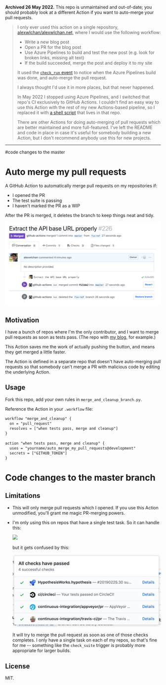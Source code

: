 **Archived 26 May 2022.** This repo is unmaintained and out-of-date; you should probably look at a different Action if you want to auto-merge your pull requests.

> I only ever used this action on a single repository, [alexwlchan/alexwlchan.net], where I would use the following workflow:
>
> * Write a new blog post
> * Open a PR for the blog post
> * Use Azure Pipelines to build and test the new post (e.g. look for broken links, missing alt text)
> * If the build succeeded, merge the post and deploy it to my site
>
> It used the [`check_run` event][check_run] to notice when the Azure Pipelines build was done, and auto-merge the pull request.
>
> I always thought I'd use it in more places, but that never happened.
>
> In May 2022 I stopped using Azure Pipelines, and I switched that repo's CI exclusively to GitHub Actions.
> I couldn't find an easy way to use this Action with the rest of my new Actions-based pipeline, so I replaced it with [a shell script][script] that lives in that repo.
> 
> There are other Actions for doing auto-merging of pull requests which are better maintained and more full-featured.
> I've left the README and code in place in case it's useful for somebody building a new Action, but I don't recommend anybody use this for new projects.

[alexwlchan/alexwlchan.net]: https://github.com/alexwlchan/alexwlchan.net
[check_run]: https://docs.github.com/en/developers/webhooks-and-events/webhooks/webhook-events-and-payloads#check_run
[script]: https://github.com/alexwlchan/alexwlchan.net/blob/f01cca80db3bbab80efba87e5a6639bc1f0f24af/.github/workflows/build_site.yml#L25-L29

---

#code changes to the master
# Auto merge my pull requests

A GitHub Action to automatically merge pull requests on my repositories if:

*   I opened the PR
*   The test suite is passing
*   I haven't marked the PR as a WIP

After the PR is merged, it deletes the branch to keep things neat and tidy.

![](screenshot.png)



## Motivation

I have a bunch of repos where I'm the only contributor, and I want to merge pull requests as soon as tests pass.
(The repo with [my blog](https://github.com/alexwlchan/alexwlchan.net), for example.)

This Action saves me the work of actually pushing the button, and means they get merged a little faster.

The Action is defined in a separate repo that doesn't have auto-merging pull requests so that somebody can't merge a PR with malicious code by editing the underlying Action.



## Usage

Fork this repo, add your own rules in `merge_and_cleanup_branch.py`.

Reference the Action in your `.workflow` file:

```hcl
workflow "merge_and_cleanup" {
  on = "pull_request"
  resolves = ["when tests pass, merge and cleanup"]
}

action "when tests pass, merge and cleanup" {
  uses = "yourname/auto_merge_my_pull_requests@development"
  secrets = ["GITHUB_TOKEN"]
}
```
# Code changes to the master branch



## Limitations

*   This will only merge pull requests which I opened.
    If you use this Action unmodified, you'll grant me magic PR-merging powers.

*   I'm only using this on repos that have a single test task.
    So it can handle this:

    ![](onetask.png)

    but it gets confused by this:

    ![](multitask.png)

    It will try to merge the pull request as soon as one of those checks completes.
    I only have a single task on each of my repos, so that's fine for me -- something like the `check_suite` trigger is probably more appropriate for larger builds.



## License

MIT.

